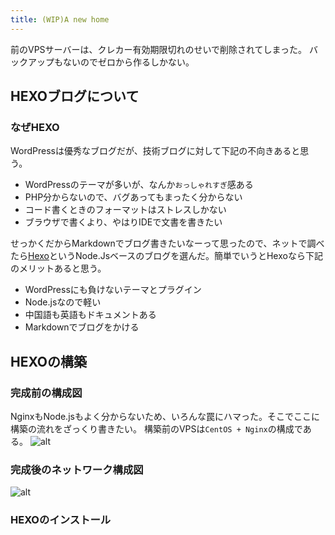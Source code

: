 ```yaml
---
title: (WIP)A new home
---
```

前のVPSサーバーは、クレカー有効期限切れのせいで削除されてしまった。
バックアップもないのでゼロから作るしかない。

## HEXOブログについて

### なぜHEXO

WordPressは優秀なブログだが、技術ブログに対して下記の不向きあると思う。

- WordPressのテーマが多いが、なんか`おっしゃれすぎ`感ある
- PHP分からないので、バグあってもまったく分からない
- コード書くときのフォーマットはストレスしかない
- ブラウザで書くより、やはりIDEで文書を書きたい

せっかくだからMarkdownでブログ書きたいなーって思ったので、ネットで調べたら[Hexo](https://hexo.io/)というNode.Jsベースのブログを選んだ。簡単でいうとHexoなら下記のメリットあると思う。

- WordPressにも負けないテーマとプラグイン
- Node.jsなので軽い
- 中国語も英語もドキュメントある
- Markdownでブログをかける

## HEXOの構築

### 完成前の構成図

NginxもNode.jsもよく分からないため、いろんな罠にハマった。そこでここに構築の流れをざっくり書きたい。
構築前のVPSは`CentOS + Nginx`の構成である。
![alt](/hexo/images/io.png)

### 完成後のネットワーク構成図

![alt](/hexo/images/new_net.png)

### HEXOのインストール

